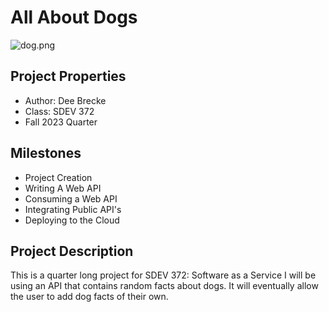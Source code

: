 # All About Dogs

![dog.png](..%2F..%2Fdog.png)

## Project Properties
- Author: Dee Brecke
- Class: SDEV 372
- Fall 2023 Quarter


## Milestones
- Project Creation
- Writing A Web API
- Consuming a Web API
- Integrating Public API's
- Deploying to the Cloud

## Project Description
This is a quarter long project for SDEV 372: Software as a Service
I will be using an API that contains random facts about dogs.
It will eventually allow the user to add dog facts of their own.

